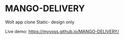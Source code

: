 # MANGO-DELIVERY

Wolt app clone
Static- design only

Live demo:
https://myyoss.github.io/MANGO-DELIVERY/
